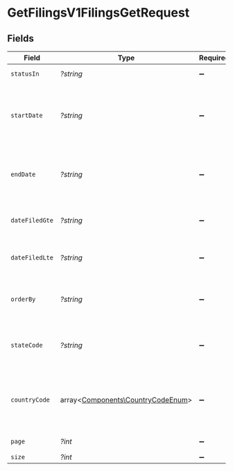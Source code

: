 # GetFilingsV1FilingsGetRequest


## Fields

| Field                                                                           | Type                                                                            | Required                                                                        | Description                                                                     | Example                                                                         |
| ------------------------------------------------------------------------------- | ------------------------------------------------------------------------------- | ------------------------------------------------------------------------------- | ------------------------------------------------------------------------------- | ------------------------------------------------------------------------------- |
| `statusIn`                                                                      | *?string*                                                                       | :heavy_minus_sign:                                                              | Filter filings by status                                                        | FILED,FILING,UNFILED,PAUSED                                                     |
| `startDate`                                                                     | *?string*                                                                       | :heavy_minus_sign:                                                              | Filter filings with a start date greater than or equal to this date.            | 2024-01-01                                                                      |
| `endDate`                                                                       | *?string*                                                                       | :heavy_minus_sign:                                                              | Filter filings with an end date less than or equal to this date.                | 2024-12-31                                                                      |
| `dateFiledGte`                                                                  | *?string*                                                                       | :heavy_minus_sign:                                                              | Filter filings filed on or after this date.                                     | 2024-01-01                                                                      |
| `dateFiledLte`                                                                  | *?string*                                                                       | :heavy_minus_sign:                                                              | Filter filings filed on or before this date.                                    | 2024-12-31                                                                      |
| `orderBy`                                                                       | *?string*                                                                       | :heavy_minus_sign:                                                              | Comma-separated list of fields to sort the results.                             | status,start_date,end_date,amount                                               |
| `stateCode`                                                                     | *?string*                                                                       | :heavy_minus_sign:                                                              | Filter filings by state code (e.g., CA for California).                         | CA                                                                              |
| `countryCode`                                                                   | array<[Components\CountryCodeEnum](../../Models/Components/CountryCodeEnum.md)> | :heavy_minus_sign:                                                              | Filter filings by country code in ISO 3166-1 alpha-2 format (e.g., US).         | US                                                                              |
| `page`                                                                          | *?int*                                                                          | :heavy_minus_sign:                                                              | Page number                                                                     |                                                                                 |
| `size`                                                                          | *?int*                                                                          | :heavy_minus_sign:                                                              | Page size                                                                       |                                                                                 |